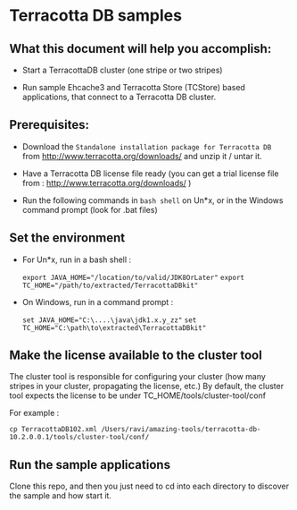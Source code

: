 Terracotta DB samples
=====================

What this document will help you accomplish:
--------------------------------------------

- Start a TerracottaDB cluster (one stripe or two stripes)

- Run sample Ehcache3 and Terracotta Store (TCStore) based applications, that connect to a Terracotta DB cluster.

Prerequisites:
--------------

- Download the `Standalone installation package for Terracotta DB` from http://www.terracotta.org/downloads/ and unzip it / untar it.

- Have a Terracotta DB license file ready (you can get a trial license file from : http://www.terracotta.org/downloads/ )

- Run the following commands in `bash shell` on Un*x, or in the Windows command prompt (look for .bat files)

Set the environment
-------------------

- For Un*x, run in a bash shell :

   ```export JAVA_HOME="/location/to/valid/JDK8OrLater"```
   ```export TC_HOME="/path/to/extracted/TerracottaDBkit"```


- On Windows, run in a command prompt :

   ```set JAVA_HOME="C:\....\java\jdk1.x.y_zz"```
   ```set TC_HOME="C:\path\to\extracted\TerracottaDBkit"```

Make the license available to the cluster tool
----------------------------------------------

The cluster tool is responsible for configuring your cluster (how many stripes in your cluster, propagating the license, etc.)
By default, the cluster tool expects the license to be under TC_HOME/tools/cluster-tool/conf

For example :

   ```cp TerracottaDB102.xml /Users/ravi/amazing-tools/terracotta-db-10.2.0.0.1/tools/cluster-tool/conf/```


Run the sample applications
---------------------------

Clone this repo, and then you just need to cd into each directory to discover the sample and how start it.

